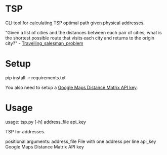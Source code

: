 TSP
===

CLI tool for calculating TSP optimal path given physical addresses.

"Given a list of cities and the distances between each pair of cities, what is the shortest possible route that visits each city and returns to the origin city?" - [Travelling_salesman_problem](https://en.wikipedia.org/wiki/Travelling_salesman_problem)


# Setup

  pip install -r requirements.txt

You also need to setup a [Google Maps Distance Matrix API key](https://developers.google.com/maps/documentation/distance-matrix/).


# Usage

  usage: tsp.py [-h] address_file api_key

  TSP for addresses.

  positional arguments:
    address_file  File with one address per line
    api_key       Google Maps Distance Matrix API key
